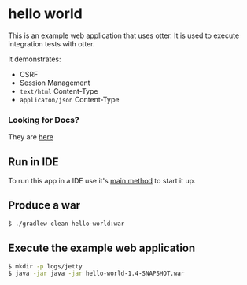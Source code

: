 # hello world
This is an example web application that uses otter. It is used to execute integration tests with otter. 

It demonstrates:
 - CSRF
 - Session Management
 - `text/html` Content-Type 
 - `applicaton/json` Content-Type

### Looking for Docs?
They are [here](/docs/Documentation.md)

## Run in IDE
To run this app in a IDE use it's [main method](https://github.com/RootServices/otter/blob/development/hello-world/src/main/java/org/rootservices/hello/server/HelloServer.java)
to start it up.

## Produce a war
```bash
$ ./gradlew clean hello-world:war
```

## Execute the example web application
```bash
$ mkdir -p logs/jetty
$ java -jar java -jar hello-world-1.4-SNAPSHOT.war 
```
